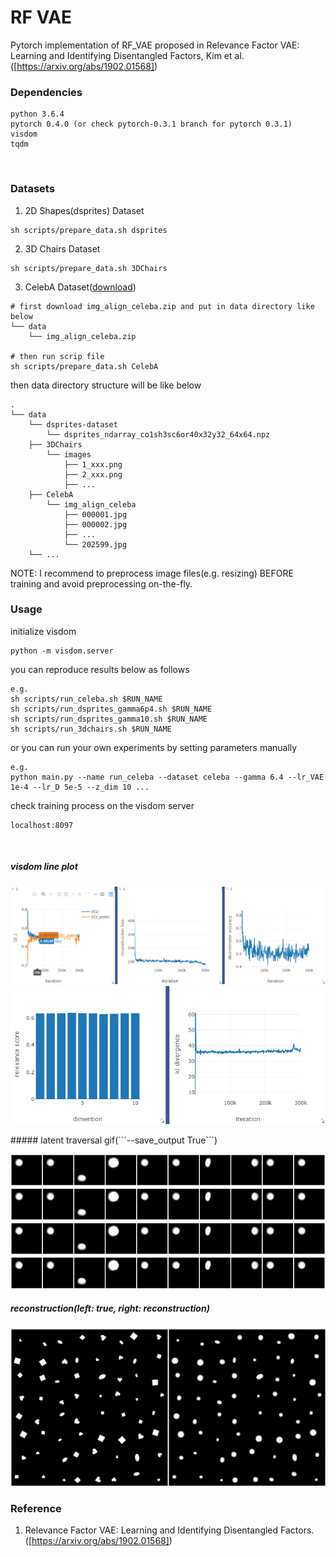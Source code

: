 # RF VAE
Pytorch implementation of RF_VAE proposed in Relevance Factor VAE: Learning and Identifying Disentangled Factors, Kim et al.([https://arxiv.org/abs/1902.01568])
<br>

### Dependencies
```
python 3.6.4
pytorch 0.4.0 (or check pytorch-0.3.1 branch for pytorch 0.3.1)
visdom
tqdm
```
<br>

### Datasets
1. 2D Shapes(dsprites) Dataset
```
sh scripts/prepare_data.sh dsprites
```
2. 3D Chairs Dataset
```
sh scripts/prepare_data.sh 3DChairs
```
3. CelebA Dataset([download])
```
# first download img_align_celeba.zip and put in data directory like below
└── data
    └── img_align_celeba.zip

# then run scrip file
sh scripts/prepare_data.sh CelebA
```

then data directory structure will be like below<br>
```
.
└── data
    └── dsprites-dataset
        └── dsprites_ndarray_co1sh3sc6or40x32y32_64x64.npz
    ├── 3DChairs
        └── images
            ├── 1_xxx.png
            ├── 2_xxx.png
            ├── ...
    ├── CelebA
        └── img_align_celeba
            ├── 000001.jpg
            ├── 000002.jpg
            ├── ...
            └── 202599.jpg
    └── ...
```
NOTE: I recommend to preprocess image files(e.g. resizing) BEFORE training and avoid preprocessing on-the-fly.
<br>

### Usage
initialize visdom
```
python -m visdom.server
```
you can reproduce results below as follows
```
e.g.
sh scripts/run_celeba.sh $RUN_NAME
sh scripts/run_dsprites_gamma6p4.sh $RUN_NAME
sh scripts/run_dsprites_gamma10.sh $RUN_NAME
sh scripts/run_3dchairs.sh $RUN_NAME
```
or you can run your own experiments by setting parameters manually
```
e.g.
python main.py --name run_celeba --dataset celeba --gamma 6.4 --lr_VAE 1e-4 --lr_D 5e-5 --z_dim 10 ...
```
check training process on the visdom server
```
localhost:8097
```
<br>

##### visdom line plot
<p align="center">
<img src=result/Capture.png>
<img src=result/distribute.png>
</p>
##### latent traversal gif(```--save_output True```)
<p align="center">
<img src=result/random_img.gif>
<img src=result/fixed_heart.gif>
<img src=result/fixed_square.gif>
<img src=result/fixed_ellipse.gif>
</p>


##### reconstruction(left: true, right: reconstruction)
<p align="center">
<img src=result/300000.jpg>
</p>

### Reference
1. Relevance Factor VAE: Learning and Identifying Disentangled Factors.([https://arxiv.org/abs/1902.01568])


[https://arxiv.org/abs/1902.01568]: https://arxiv.org/abs/1902.01568
[download]: http://mmlab.ie.cuhk.edu.hk/projects/CelebA.html
